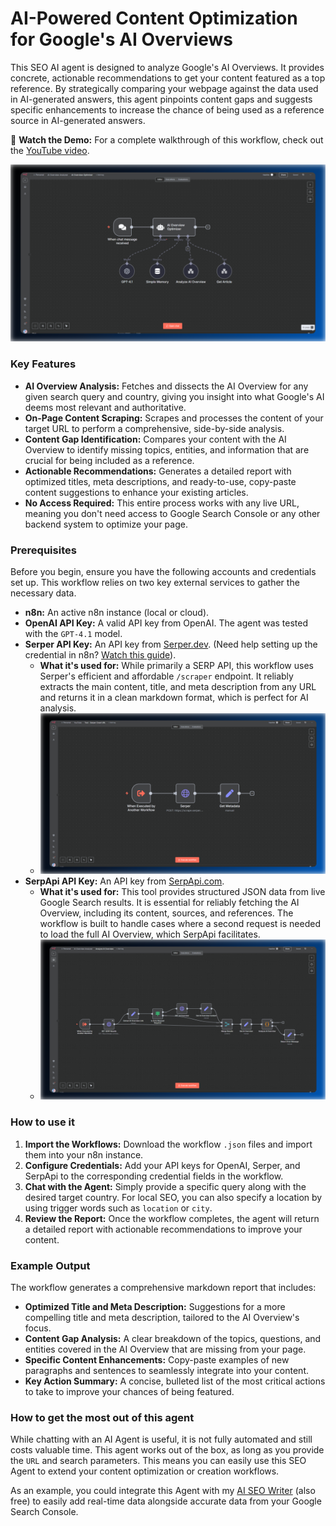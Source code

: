# AI-Powered Content Optimization for Google's AI Overviews

This SEO AI agent is designed to analyze Google's AI Overviews. It provides concrete, actionable recommendations to get your content featured as a top reference. By strategically comparing your webpage against the data used in AI-generated answers, this agent pinpoints content gaps and suggests specific enhancements to increase the chance of being used as a reference source in AI-generated answers.

🎥 **Watch the Demo:** For a complete walkthrough of this workflow, check out the [YouTube video](https://youtu.be/sMznan79ox8?si=ODZBPA42mbz3z8sz).

![n8n-google-ai-overview-optimizer](./n8n-google-ai-overview-optimizer.png)

### Key Features

*   **AI Overview Analysis:** Fetches and dissects the AI Overview for any given search query and country, giving you insight into what Google's AI deems most relevant and authoritative.
*   **On-Page Content Scraping:** Scrapes and processes the content of your target URL to perform a comprehensive, side-by-side analysis.
*   **Content Gap Identification:** Compares your content with the AI Overview to identify missing topics, entities, and information that are crucial for being included as a reference.
*   **Actionable Recommendations:** Generates a detailed report with optimized titles, meta descriptions, and ready-to-use, copy-paste content suggestions to enhance your existing articles.
*   **No Access Required:** This entire process works with any live URL, meaning you don't need access to Google Search Console or any other backend system to optimize your page.

### Prerequisites

Before you begin, ensure you have the following accounts and credentials set up. This workflow relies on two key external services to gather the necessary data.

*   **n8n:** An active n8n instance (local or cloud).
*   **OpenAI API Key:** A valid API key from OpenAI. The agent was tested with the `GPT-4.1` model.
*   **Serper API Key:** An API key from [Serper.dev](https://serper.dev/). (Need help setting up the credential in n8n? [Watch this guide](https://youtu.be/SFI-cyoKnKs)).
    *   **What it's used for:** While primarily a SERP API, this workflow uses Serper's efficient and affordable `/scraper` endpoint. It reliably extracts the main content, title, and meta description from any URL and returns it in a clean markdown format, which is perfect for AI analysis.
    *   ![n8n-google-ai-overview-optimizer-tool-serper](./n8n-google-ai-overview-optimizer-tool-serper.png)
*   **SerpApi API Key:** An API key from [SerpApi.com](https://serpapi.com/).
    *   **What it's used for:** This tool provides structured JSON data from live Google Search results. It is essential for reliably fetching the AI Overview, including its content, sources, and references. The workflow is built to handle cases where a second request is needed to load the full AI Overview, which SerpApi facilitates.
    *   ![n8n-google-ai-overview-optimizer-serpapi-tool](./n8n-google-ai-overview-optimizer-serpapi-tool.png)

### How to use it

1.  **Import the Workflows:** Download the workflow `.json` files and import them into your n8n instance.
2.  **Configure Credentials:** Add your API keys for OpenAI, Serper, and SerpApi to the corresponding credential fields in the workflow.
3.  **Chat with the Agent:** Simply provide a specific query along with the desired target country. For local SEO, you can also specify a location by using trigger words such as `location` or `city`.
4.  **Review the Report:** Once the workflow completes, the agent will return a detailed report with actionable recommendations to improve your content.

### Example Output

The workflow generates a comprehensive markdown report that includes:

*   **Optimized Title and Meta Description:** Suggestions for a more compelling title and meta description, tailored to the AI Overview's focus.
*   **Content Gap Analysis:** A clear breakdown of the topics, questions, and entities covered in the AI Overview that are missing from your page.
*   **Specific Content Enhancements:** Copy-paste examples of new paragraphs and sentences to seamlessly integrate into your content.
*   **Key Action Summary:** A concise, bulleted list of the most critical actions to take to improve your chances of being featured.

### How to get the most out of this agent

While chatting with an AI Agent is useful, it is not fully automated and still costs valuable time. This agent works out of the box, as long as you provide the `URL` and search parameters. This means you can easily use this SEO Agent to extend your content optimization or creation workflows. 

As an example, you could integrate this Agent with my [AI SEO Writer](../gsc-ai-seo-writer/readme.md) (also free) to easily add real-time data alongside accurate data from your Google Search Console.
